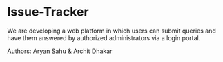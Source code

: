 # Issue-Tracker
We are developing a web platform in which users can submit queries and have them answered by authorized administrators via a login portal. 


Authors: Aryan Sahu & Archit Dhakar
